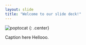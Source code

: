 ```yaml
---
layout: slide
title: "Welcome to our slide deck!"
---
```


![poptocat](https://octodex.github.com/images/poptocat.png)
{: .center}

Caption here 
Hellooo.
